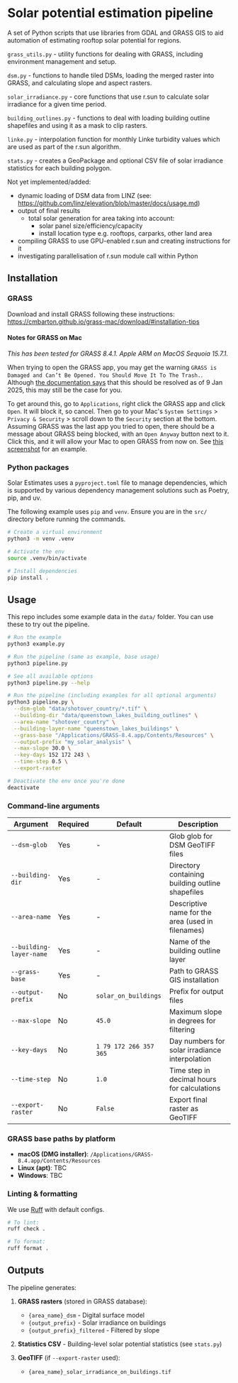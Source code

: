# Solar potential estimation pipeline

A set of Python scripts that use libraries from GDAL and GRASS GIS to aid automation of estimating rooftop solar potential for regions.

`grass_utils.py` - utility functions for dealing with GRASS, including environment management and setup.

`dsm.py` - functions to handle tiled DSMs, loading the merged raster into GRASS, and calculating slope and aspect rasters.

`solar_irradiance.py` - core functions that use r.sun to calculate solar irradiance for a given time period.

`building_outlines.py` - functions to deal with loading building outline shapefiles and using it as a mask to clip rasters.

`linke.py` - interpolation function for monthly Linke turbidity values which are used as part of the r.sun algorithm.

`stats.py` - creates a GeoPackage and optional CSV file of solar irradiance statistics for each building polygon.

Not yet implemented/added:
- dynamic loading of DSM data from LINZ (see: https://github.com/linz/elevation/blob/master/docs/usage.md)
- output of final results
    - total solar generation for area taking into account:
        - solar panel size/efficiency/capacity
        - install location type e.g. rooftops, carparks, other land area
- compiling GRASS to use GPU-enabled r.sun and creating instructions for it
- investigating parallelisation of r.sun module call within Python

## Installation

### GRASS

Download and install GRASS following these instructions: https://cmbarton.github.io/grass-mac/download/#installation-tips

#### Notes for GRASS on Mac

*This has been tested for GRASS 8.4.1. Apple ARM on MacOS Sequoia 15.7.1.*

When trying to open the GRASS app, you may get the warning `GRASS is Damaged and Can’t Be Opened. You Should Move It To The Trash.`. Although [the documentation says](https://cmbarton.github.io/grass-mac/download/#important-apple-security-block-and-workaround-for-grass-versions-downloaded-in-2024-and-prior-to-9-january-2025) that this should be resolved as of 9 Jan 2025, this may still be the case for you.

To get around this, go to `Applications`, right click the GRASS app and click `Open`. It will block it, so cancel. Then go to your Mac's `System Settings` > `Privacy & Security` > scroll down to the `Security` section at the bottom. Assuming GRASS was the last app you tried to open, there should be a message about GRASS being blocked, with an `Open Anyway` button next to it. Click this, and it will allow your Mac to open GRASS from now on. See [this screenshot](https://support.apple.com/en-nz/102445#openanyway) for an example.

### Python packages

Solar Estimates uses a `pyproject.toml` file to manage dependencies, which is supported by various dependency management
solutions such as Poetry, pip, and uv.

The following example uses `pip` and `venv`. Ensure you are in the `src/` directory before running the commands.

```bash
# Create a virtual environment
python3 -m venv .venv

# Activate the env
source .venv/bin/activate

# Install dependencies
pip install .
```

## Usage

This repo includes some example data in the `data/` folder. You can use these to try out the pipeline.

```bash
# Run the example
python3 example.py

# Run the pipeline (same as example, base usage)
python3 pipeline.py

# See all available options
python3 pipeline.py --help

# Run the pipeline (including examples for all optional arguments)
python3 pipeline.py \
  --dsm-glob "data/shotover_country/*.tif" \
  --building-dir "data/queenstown_lakes_building_outlines" \
  --area-name "shotover_country" \
  --building-layer-name "queenstown_lakes_buildings" \
  --grass-base "/Applications/GRASS-8.4.app/Contents/Resources" \
  --output-prefix "my_solar_analysis" \
  --max-slope 30.0 \
  --key-days 152 172 243 \
  --time-step 0.5 \
  --export-raster

# Deactivate the env once you're done
deactivate
```

### Command-line arguments

| Argument | Required | Default | Description |
|----------|----------|---------|-------------|
| `--dsm-glob` | Yes | - | Glob glob for DSM GeoTIFF files |
| `--building-dir` | Yes | - | Directory containing building outline shapefiles |
| `--area-name` | Yes | - | Descriptive name for the area (used in filenames) |
| `--building-layer-name` | Yes | - | Name of the building outline layer |
| `--grass-base` | Yes | - | Path to GRASS GIS installation |
| `--output-prefix` | No | `solar_on_buildings` | Prefix for output files |
| `--max-slope` | No | `45.0` | Maximum slope in degrees for filtering |
| `--key-days` | No | `1 79 172 266 357 365` | Day numbers for solar irradiance interpolation |
| `--time-step` | No | `1.0` | Time step in decimal hours for calculations |
| `--export-raster` | No | `False` | Export final raster as GeoTIFF |

### GRASS base paths by platform

- **macOS (DMG installer)**: `/Applications/GRASS-8.4.app/Contents/Resources`
- **Linux (apt)**: TBC
- **Windows**: TBC

### Linting & formatting

We use [Ruff](https://github.com/astral-sh/ruff) with default configs.

```bash
# To lint:
ruff check .

# To format:
ruff format .
```

## Outputs

The pipeline generates:

1. **GRASS rasters** (stored in GRASS database):
   - `{area_name}_dsm` - Digital surface model
   - `{output_prefix}` - Solar irradiance on buildings
   - `{output_prefix}_filtered` - Filtered by slope

2. **Statistics CSV** - Building-level solar potential statistics (see `stats.py`)

3. **GeoTIFF** (if `--export-raster` used):
   - `{area_name}_solar_irradiance_on_buildings.tif`
